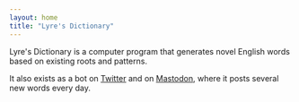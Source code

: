 ```yaml
---
layout: home
title: "Lyre's Dictionary"
---
```


Lyre's Dictionary is a computer program that generates novel English words based on existing roots and patterns.

It also exists as a bot on [Twitter](https://www.twitter.com/lyresdictionary) and on [Mastodon](https://botsin.space/@lyresdictionary), where it posts several new words every day.
